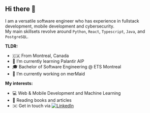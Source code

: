 ## Hi there 👋
I am a versatile software engineer who has experience in fullstack development, mobile development and cybersecurity.  
My main skillsets revolve around `Python`, `React`, `Typescript`, `Java`, and `PostgreSQL`.

**TLDR:**

- 🇨🇦 From Montreal, Canada
- 🌱 I’m currently learning Palantir AIP
- 🎓 Bachelor of Software Engineering @ ETS Montreal
- 🔭 I’m currently working on merMaid

**My interests:**

- 💻 Web & Mobile Development and Machine Learning
- 🧠 Reading books and articles
- ✉️ Get in touch via [![LinkedIn](https://img.shields.io/badge/LinkedIn-0077B5?logo=linkedin&logoColor=white)](https://www.linkedin.com/in/ishraq-sha/)
